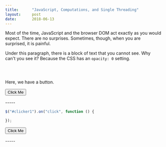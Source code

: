 ```yaml
---
title:      "JavaScript, Computations, and Single Threading"
layout:     post
date:       2018-06-13
---
```


Most of the time, JavaScript and the browser DOM act exactly as you would expect. There are no surprises. Sometimes, though, when you are surprised, it is painful.

Under this paragraph, there is a block of text that you cannot see. Why can't you see it? Because the CSS has an `opacity: 0` setting.

<div id="block" style="background-color: #abc6f2; color: #113877; padding: 6px 10px; opacity: 0; border: 1px solid #113877; border-radius: 5px; margin-bottom: 10px;">Doing very important stuff...</div>

Here, we have a button.

<button id="clicker1">Click Me</button>
<div id="duration1">-----</div>

```js
$("#clicker1").on("click", function () {

});
```

<button id="clicker2">Click Me</button>
<div id="duration2">-----</div>

<script src="https://unpkg.com/jquery@3.3.1/dist/jquery.js"></script>
<script src="/assets/js/jquery-show-hide.js"></script>
